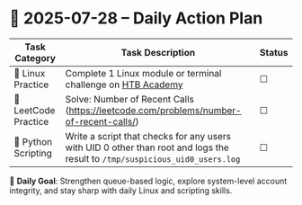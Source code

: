 # 📌 2025-07-28 – Daily Action Plan

| Task Category         | Task Description                                                                                                                                | Status |
|----------------------|---------------------------------------------------------------------------------------------------------------------------------------------------|--------|
| 🐧 Linux Practice      | Complete 1 Linux module or terminal challenge on [HTB Academy](https://academy.hackthebox.com/)                                                 | ☐      |
| 🧠 LeetCode Practice   | Solve: Number of Recent Calls (https://leetcode.com/problems/number-of-recent-calls/)                                                          | ☐      |
| 🐍 Python Scripting    | Write a script that checks for any users with UID 0 other than root and logs the result to `/tmp/suspicious_uid0_users.log`                    | ☐      |

🎯 **Daily Goal**: Strengthen queue-based logic, explore system-level account integrity, and stay sharp with daily Linux and scripting skills.